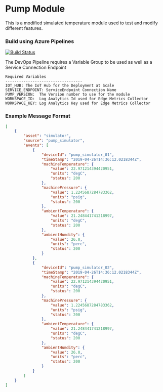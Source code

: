 # Pump Module

This is a modified simulated temperature module used to test and modify different features.

### Build using Azure Pipelines

[![Build Status](https://dascholl.visualstudio.com/IoT/_apis/build/status/danielscholl.iot-module-pump-core?branchName=master)](https://dascholl.visualstudio.com/IoT/_build/latest?definitionId=54&branchName=master)

The DevOps Pipeline requires a Variable Group to be used as well as a Service Connection Endpoint

```
Required Variables
----------------------------------
IOT_HUB: The IoT Hub for the Deployment at Scale
SERVICE_ENDPOINT: ServiceEndpoint Connection Name
PUMP_VERSION:  The Version number to use for the module
WORKSPACE_ID:  Log Analytics Id used for Edge Metrics Collector
WORKSPACE_KEY: Log Analytics Key used for Edge Metrics Collector
```

### Example Message Format

```json
[
    {
        "asset": "simulator",
        "source": "pump_simulator",
        "events": [
            {
                "deviceId": "pump_simulator_01",
                "timeStamp": "2019-04-26T14:36:12.0218344Z",
                "machineTemperature": {
                    "value": 22.971214394420951,
                    "units": "degC",
                    "status": 200
                },
                "machinePressure": {
                    "value": 1.2245687284783362,
                    "units": "psig",
                    "status": 200
                },
                "ambientTemperature": {
                    "value": 21.248441741218997,
                    "units": "degC",
                    "status": 200
                },
                "ambientHumdity": {
                    "value": 26.0,
                    "units": "perc",
                    "status": 200
                }
            },
            {
                "deviceId": "pump_simulator_02",
                "timeStamp": "2019-04-26T14:36:12.0218344Z",
                "machineTemperature": {
                    "value": 22.971214394420951,
                    "units": "degC",
                    "status": 200
                },
                "machinePressure": {
                    "value": 1.2245687284783362,
                    "units": "psig",
                    "status": 200
                },
                "ambientTemperature": {
                    "value": 21.248441741218997,
                    "units": "degC",
                    "status": 200
                },
                "ambientHumdity": {
                    "value": 26.0,
                    "units": "perc",
                    "status": 200
                }
            }
        ]
    }
]
```